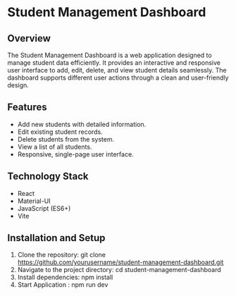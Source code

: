 # Student Management Dashboard

## Overview
The Student Management Dashboard is a web application designed to manage student data efficiently. It provides an interactive and responsive user interface to add, edit, delete, and view student details seamlessly. The dashboard supports different user actions through a clean and user-friendly design.

## Features
- Add new students with detailed information.
- Edit existing student records.
- Delete students from the system.
- View a list of all students.
- Responsive, single-page user interface.

## Technology Stack
- React  
- Material-UI  
- JavaScript (ES6+)  
- Vite  


## Installation and Setup
1. Clone the repository: git clone https://github.com/yourusername/student-management-dashboard.git
2. Navigate to the project directory: cd student-management-dashboard
3. Install dependencies: npm install
4. Start Application : npm run dev
